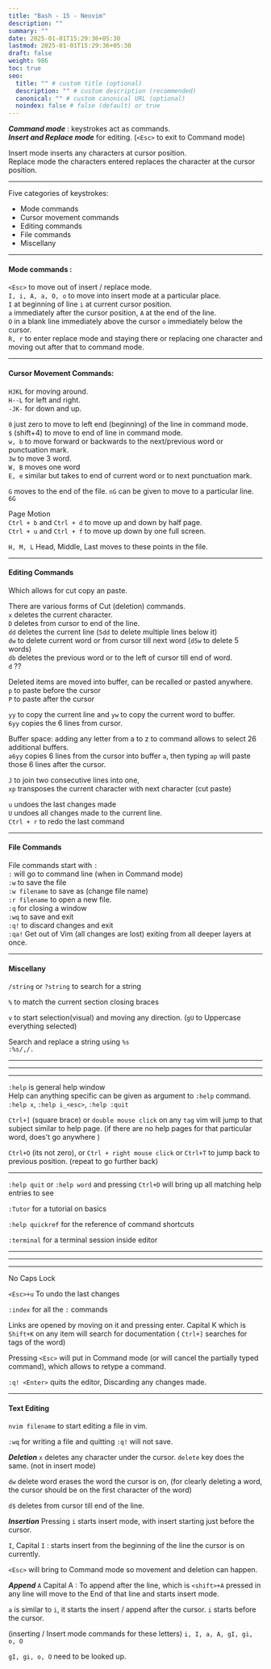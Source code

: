 ```yaml
---
title: "Bash - 15 - Neovim"
description: ""
summary: ""
date: 2025-01-01T15:29:36+05:30
lastmod: 2025-01-01T15:29:36+05:30
draft: false
weight: 986
toc: true
seo:
  title: "" # custom title (optional)
  description: "" # custom description (recommended)
  canonical: "" # custom canonical URL (optional)
  noindex: false # false (default) or true
---
```



***Command mode*** : keystrokes act as commands.      
***Insert and Replace mode*** for editing. (`<Esc>` to exit to Command mode)

Insert mode inserts any characters at cursor position.     
Replace mode the characters entered replaces the character at the cursor position.

___

Five categories of keystrokes:
* Mode commands
* Cursor movement commands
* Editing commands
* File commands
* Miscellany

___

#### Mode commands : 
`<Esc>`  to move out of insert / replace mode.      
`I, i, A, a, O, o` to move into insert mode at a particular place.      
`I` at beginning of line `i` at current cursor position.       
`a` immediately after the cursor position, `A` at the end of the line.     
`O` in a blank line immediately above the cursor  `o` immediately below the cursor.       
`R, r` to enter replace mode and staying there or replacing one character and moving out after that to command mode.    

___

#### Cursor Movement Commands:
`HJKL` for moving around.     
`H--L` for left and right.      
`-JK-` for down and up.      

`0` just zero to move to left end (beginning) of the line in command mode.     
`$` (shift+4) to move to end of line in command mode.      
`w, b` to move forward or backwards to the next/previous word or punctuation mark.      
	`3w` to move 3 word.     
`W, B` moves one word      
`E, e` similar but takes to end of current word or to next punctuation mark.      

`G` moves to the end of the file. `nG` can be given to move to a particular line. `6G`      

Page Motion        
`Ctrl + b` and `Ctrl + d` to move up and down by half page.       
`Ctrl + u` and `Ctrl + f` to move up down by one full screen.      

`H, M, L` Head, Middle, Last moves to these points in the file.     

___

#### Editing Commands

Which allows for cut copy an paste.     

There are various forms of Cut (deletion) commands.     
`x` deletes the current character.       
`D` deletes from cursor to end of the line.     
`dd` deletes the current line (`5dd` to delete multiple lines below it)      
`dw` to delete current word or from cursor till next word (`d5w` to delete 5 words)    
`db` deletes the previous word or to the left of cursor till end of word.     
`d` ??    

Deleted items are moved into buffer, can be recalled or pasted anywhere.     
`p` to paste before the cursor    
`P` to paste after the cursor     

`yy` to copy the current line and `yw` to copy the current word to buffer.     
`6yy` copies the 6 lines from cursor.      

Buffer space: adding any letter from a to z to command allows to select 26 additional buffers.     
`a6yy` copies 6 lines from the cursor into buffer `a`, then typing `ap` will paste those 6 lines after the cursor.     

`J` to join two consecutive lines into one,      
`xp` transposes the current character with next character (cut paste)       

`u` undoes the last changes made     
`U` undoes all changes made to the current line.     
`Ctrl + r` to redo the last command     

___

#### File Commands
File commands start with `:`      
`:` will go to command line (when in Command mode)       
`:w` to save the file      
`:w filename` to save as (change file name)      
`:r filename` to open a new file.      
`:q` for closing a window      
`:wq` to save and exit      
`:q!` to discard changes and exit      
`:qa!` Get out of Vim (all changes are lost) exiting from all deeper layers at once.      

___

#### Miscellany

`/string` or `?string` to search for a string      

`%` to match the current section closing braces     

`v` to start selection(visual) and moving any direction. (`gU` to Uppercase everything selected)      

Search and replace a string using `%s`        
`:%s/,/.`



____
___
___

`:help`   is general help window       
Help can anything specific can be given as argument to `:help` command.     
`:help x`,  `:help i_<esc>`, `:help :quit`      

`Ctrl+]` (square brace) or `double mouse click` on any `tag` vim will jump to that subject similar to help page. (if there are no help pages for that particular word, does't go anywhere )      

`Ctrl+O`  (its not zero), or `Ctrl + right mouse click` or `Ctrl+T` to jump back to previous position. (repeat to go further back)


___

`:help quit`  or `:help word` and pressing `Ctrl+D` will bring up all matching help entries to see

`:Tutor` for a tutorial on basics

`:help quickref`  for the reference of command shortcuts

`:terminal` for a terminal session inside editor

___________
___________
____

No Caps Lock

`<Esc>+u`  To undo the last changes

`:index`  for all the `:` commands

Links are opened by moving on it and pressing enter.
Capital K which is `Shift+K` on any item will search for documentation ( `Ctrl+]` searches for tags of the word) 

Pressing `<Esc>` will put in Command mode (or will cancel the partially typed command), which allows to retype a command.

`:q! <Enter>` quits the editor, Discarding any changes made.

____

#### Text Editing

`nvim filename` to start editing a file in vim.

`:wq` for writing a file and quitting `:q!` will not save.

***Deletion***
`x` deletes any character under the cursor. `delete` key does the same. (not in insert mode)

`dw` delete word erases the word the cursor is on, (for clearly deleting a word, the cursor should be on the first character of the word)

`d$` deletes from cursor till end of the line.


***Insertion***
Pressing `i` starts insert mode, with insert starting just before the cursor.

`I`, Capital `I` : starts insert from the beginning of the line the cursor is on currently.

`<Esc>` will bring to Command mode so movement and deletion can happen.


***Append***
`A` Capital A : To append after the line, which is `<shift>+A` pressed in any line will move to the End of that line and starts insert mode.

`a` is similar to `i`, it starts the insert / append after the cursor. `i` starts before the cursor.

(inserting / Insert mode commands for these letters) `i, I, a, A, gI, gi, o, O` 

`gI, gi, o, O` need to be looked up.



